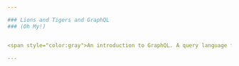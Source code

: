 ```yaml
---

### Lions and Tigers and GraphQL
### (Oh My!)


<span style="color:gray">An introduction to GraphQL. A query language for your API</span>

---
```

